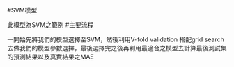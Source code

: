 #SVM模型

此模型為SVM之範例
#主要流程

一開始先將我們的模型選擇至SVM，然後利用V-fold validation 搭配grid search 去做我們的模型參數選擇，最後選擇完之後再利用最適合之模型去計算最後測試集的預測結果以及真實結果之MAE
